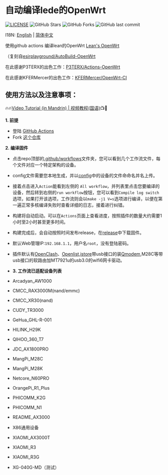 # 自动编译lede的OpenWrt
[![LICENSE](https://img.shields.io/github/license/mashape/apistatus.svg?style=flat&logo=github&label=LICENSE)](https://github.com/LeeHe-gif/AutoBuild-OpenWrt/blob/master/LICENSE)
![GitHub Stars](https://img.shields.io/github/stars/LeeHe-gif/AutoBuild-OpenWrt.svg?style=flat&logo=appveyor&label=Stars&logo=github)
![GitHub Forks](https://img.shields.io/github/forks/LeeHe-gif/AutoBuild-OpenWrt.svg?style=flat&logo=appveyor&label=Forks&logo=github)
![GitHub last commit](https://img.shields.io/github/last-commit/LeeHe-gif/AutoBuild-OpenWrt?label=Latest%20Commit&logo=github)

I18N: [English](README_EN.md) | [简体中文](README.md)

使用github actions 编译lean的OpenWrt [Lean's OpenWrt](https://github.com/coolsnowwolf/lede)   

（复刻自[esirplayground/AutoBuild-OpenWrt](https://github.com/esirplayground/AutoBuild-OpenWrt)


在此感谢P3TERX的出色工作：[P3TERX/Actions-OpenWrt](https://github.com/P3TERX/Actions-OpenWrt/)

在此感谢KFERMercer的出色工作：[KFERMercer/OpenWrt-CI](https://github.com/KFERMercer/OpenWrt-CI)

## 使用方法以及注意事项：

🔥🔥[Video Tutorial (in Mandrin) | 视频教程(国语)](https://youtu.be/9YO7nxNry-4)📺🎉

**1. 前提**
  - 登陆 [GitHub Actions](https://github.com/features/actions/signup)
  - Fork [这个仓库](https://github.com/LeeHe-gif/AutoBuild-OpenWrt)
    
**2. 编译固件**
  - 点击repo顶部的[.github/workflows](https://github.com/LeeHe-gif/AutoBuild-OpenWrt/tree/master/.github/workflows)文件夹，您可以看到几个工作流文件，每个文件对应一个特定架构的设备。

  - config文件需要您本地生成，并以[config](https://github.com/LeeHe-gif/AutoBuild-OpenWrt/tree/master/config)中的设备的文件命命名并名上传。

  - 接着点击进入`Action`能看到左侧的 `All workflow`，并列表里点击您要编译的设备，然后转到右侧的`run workflow`按钮，您可以看到`Compile log switch`选项，如果打开该选项，工作流则会以`make -j1 V=s`选项进行编译，以便在第一遍正常多核编译失败时查看详细的日志，接着进行纠错。

  - 构建将自动启动。可以在`Actions`页面上查看进度，按照插件的数量大约需要1小时至2小时甚至更多时间。

  - 构建完成后，会自动按照时间发布release，在[release](https://github.com/LeeHe-gif/AutoBuild-OpenWrt/releases)中下载固件。

  - 默认Web管理IP:`192.168.1.1`，用户名`root`，没有登陆密码。

  - 插件默认有[OpenClash](https://github.com/vernesong/OpenClash)、[Openlist](https://github.com/OpenListTeam/OpenList),[istore](https://github.com/linkease/istore)带usb接口的装[Qmodem](https://github.com/FUjr/QModem),M28C等带usb接口的软路由加MT7921u的usb3.0的wifi6网卡驱动。
  - **3. 工作流已适配设备列表**
  - Arcadyan_AW1000
  - CMCC_RAX3000M(nand/emmc)
  - CMCC_XR30(nand)
  - CUDY_TR3000
  - GeHua_GHL-R-001
  - HILINK_H29K
  - QIHOO_360_T7
  - JDC_AX1800PRO
  - MangPi_M28C
  - MangPi_M28K
  - Netcore_N60PRO
  - OrangePi_R1_Plus
  - PHICOMM_K2G
  - PHICOMM_N1
  - README_AX3000
  - X86通用设备
  - XIAOMI_AX3000T
  - XIAOMI_R3
  - XIAOMI_R3G
  - XG-040G-MD（测试）
